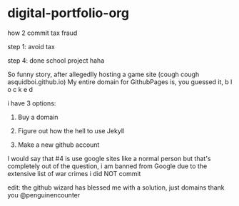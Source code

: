# digital-portfolio-org

how 2 commit tax fraud

step 1: avoid tax

step 4: done
school project haha

So funny story, after allegedlly hosting a game site (cough cough asquidboi.github.io) My entire domain for GithubPages is, you guessed it, b l o c k e d

i have 3 options:

1. Buy a domain
   
2. Figure out how the hell to use Jekyll

3. Make a new github account

I would say that #4 is use google sites like a normal person but that's completely out of the question, i am banned from Google due to the extensive list of war crimes i did NOT commit

edit: the github wizard has blessed me with a solution, just domains thank you @penguinencounter
